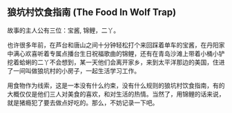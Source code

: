 ## 狼坑村饮食指南 (The Food In Wolf Trap)


故事的主人公有三位：宝酱, 锦鲤，二丫。

也许很多年前，在芦台和唐山之间十分钟轻松打个来回踩着单车的宝酱，在丹阳家中满心欢喜听着专属点播台生日祝福歌曲的锦鲤，还有在青岛沙滩上带着小桶小铲挖着蛤蜊的二丫不会想到，某一天他们会离开家乡，来到太平洋那边的美国，住进了一间叫做狼坑村的小房子，一起生活学习工作。

用食物作为线索，这是一本没有什么约束，没有什么规则的狼坑村饮食指南，有的大概仅仅是他们三人对美食的喜欢，和对生活的热情。当然了，用锦鲤的话来说，就是猪瘾犯了要去做点好吃的。那么，不妨记录一下吧。


